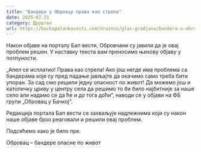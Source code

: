 ```yaml
---
title: "Бандера у Обровцу права као стрела"
date: 2025-07-21
category: Друштво
url: https://backapalankavesti.com/drustvo/glas-gradjana/bandera-u-obrovcu-prava-kao-strela/
---
```


Након објаве на порталу Бап вести, Обровчани су јавили да је овај проблем решен. У наставку текста вам преносимо њихову објаву у потпуности.

„Апел се исплатио!
Права као стрела!
Ако још негде има проблема са бандерама које су пред падање јављајте да окачимо само треба бити упоран. За сад смо решили једну опасност по живот!
Да можемо још и католичку цркву у центру села да решимо то би било најбитније за наше село али надамо се да ће и до тога доћи“, наводи се у објави на ФБ групи „Обровац у Бачкој“.

Редакција портала Бап вести се захваљује надлежнима који су након наше објаве брзо реаговали и решили овај проблем.

Подсећемо како је било пре.

Обровац – бандере опасне по живот
